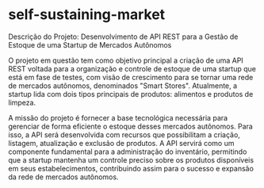 # self-sustaining-market
Descrição do Projeto: Desenvolvimento de API REST para a Gestão de Estoque de uma Startup de Mercados Autônomos

O projeto em questão tem como objetivo principal a criação de uma API REST voltada para a organização e controle de estoque de uma startup que está em fase de testes, com visão de crescimento para se tornar uma rede de mercados autônomos, denominados "Smart Stores". Atualmente, a startup lida com dois tipos principais de produtos: alimentos e produtos de limpeza.

A missão do projeto é fornecer a base tecnológica necessária para gerenciar de forma eficiente o estoque desses mercados autônomos. Para isso, a API será desenvolvida com recursos que possibilitam a criação, listagem, atualização e exclusão de produtos. A API servirá como um componente fundamental para a administração do inventário, permitindo que a startup mantenha um controle preciso sobre os produtos disponíveis em seus estabelecimentos, contribuindo assim para o sucesso e expansão da rede de mercados autônomos.
